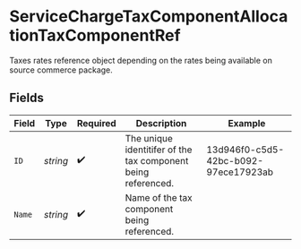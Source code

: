 # ServiceChargeTaxComponentAllocationTaxComponentRef

Taxes rates reference object depending on the rates being available on source commerce package.


## Fields

| Field                                                         | Type                                                          | Required                                                      | Description                                                   | Example                                                       |
| ------------------------------------------------------------- | ------------------------------------------------------------- | ------------------------------------------------------------- | ------------------------------------------------------------- | ------------------------------------------------------------- |
| `ID`                                                          | *string*                                                      | :heavy_check_mark:                                            | The unique identitifer of the tax component being referenced. | 13d946f0-c5d5-42bc-b092-97ece17923ab                          |
| `Name`                                                        | *string*                                                      | :heavy_check_mark:                                            | Name of the tax component being referenced.                   |                                                               |
